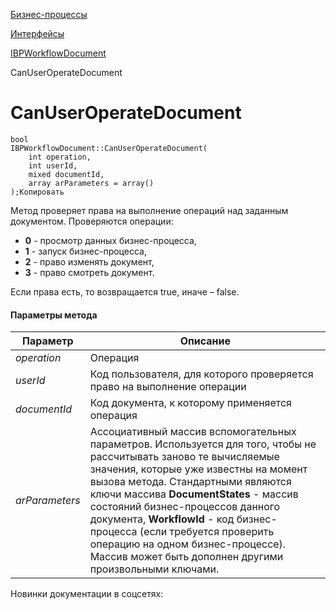 [Бизнес-процессы](/api_help/bizproc/index.php)

[Интерфейсы](/api_help/bizproc/interface/index.php)

[IBPWorkflowDocument](/api_help/bizproc/interface/IBPWorkflowDocument/index.php)

CanUserOperateDocument

CanUserOperateDocument
======================

```
bool
IBPWorkflowDocument::CanUserOperateDocument(
	int operation,
	int userId,
	mixed documentId,
	array arParameters = array()
);Копировать
```

Метод проверяет права на выполнение операций над заданным документом. Проверяются операции:

* **0** - просмотр данных бизнес-процесса,
* **1** - запуск бизнес-процесса,
* **2** - право изменять документ,
* **3** - право смотреть документ.

Если права есть, то возвращается true, иначе – false.

#### Параметры метода

| Параметр | Описание |
| --- | --- |
| *operation* | Операция |
| *userId* | Код пользователя, для которого проверяется право на выполнение операции |
| *documentId* | Код документа, к которому применяется операция |
| *arParameters* | Ассоциативный массив вспомогательных параметров. Используется для того, чтобы не рассчитывать заново те вычисляемые значения, которые уже известны на момент вызова метода. Стандартными являются ключи массива **DocumentStates** - массив состояний бизнес-процессов данного документа, **WorkflowId** - код бизнес-процесса (если требуется проверить операцию на одном бизнес-процессе). Массив может быть дополнен другими произвольными ключами. |

Новинки документации в соцсетях: